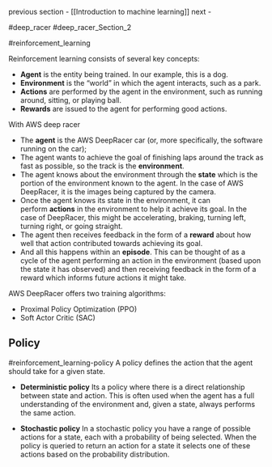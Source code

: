 
previous section - [[Introduction to machine learning]]
next - 

#deep_racer
#deep_racer_Section_2

#reinforcement_learning 

Reinforcement learning consists of several key concepts:

-   **Agent** is the entity being trained. In our example, this is a dog.
-   **Environment** is the “world” in which the agent interacts, such as a park.
-   **Actions** are performed by the agent in the environment, such as running around, sitting, or playing ball.
-   **Rewards** are issued to the agent for performing good actions.

With AWS deep racer 


-   The **agent** is the AWS DeepRacer car (or, more specifically, the software running on the car);
-   The agent wants to achieve the goal of finishing laps around the track as fast as possible, so the track is the **environment**.
-   The agent knows about the environment through the **state** which is the portion of the environment known to the agent. In the case of AWS DeepRacer, it is the images being captured by the camera.
-   Once the agent knows its state in the environment, it can perform **actions** in the environment to help it achieve its goal. In the case of DeepRacer, this might be accelerating, braking, turning left, turning right, or going straight.
-   The agent then receives feedback in the form of a **reward** about how well that action contributed towards achieving its goal.
-   And all this happens within an **episode**. This can be thought of as a cycle of the agent performing an action in the environment (based upon the state it has observed) and then receiving feedback in the form of a reward which informs future actions it might take.

AWS DeepRacer offers two training algorithms:

-   Proximal Policy Optimization (PPO)
-   Soft Actor Critic (SAC)

## Policy 
#reinforcement_learning-policy 
A policy defines the action that the agent should take for a given state.

- **Deterministic policy**
Its a policy where there is a direct relationship between state and action. This is often used when the agent has a full understanding of the environment and, given a state, always performs the same action.

- **Stochastic policy** 
In a stochastic policy you have a range of possible actions for a state, each with a probability of being selected. When the policy is queried to return an action for a state it selects one of these actions based on the probability distribution.
